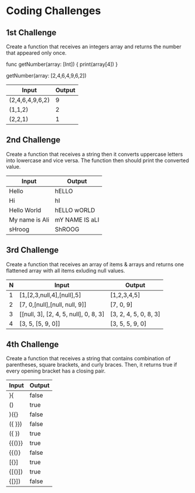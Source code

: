 # Coding Challenges

## 1st Challenge
Create a function that receives an integers array and returns the number that appeared only once.


func getNumber(array: [Int]) {
    print(array[4])
}


getNumber(array: [2,4,6,4,9,6,2])

| Input           | Output   |
| --------------- | -------- |
| (2,4,6,4,9,6,2) | 9        |
| (1,1,2)         | 2        |
| (2,2,1)         | 1        |


## 2nd Challenge
Create a function that receives a string then it converts uppercase letters into lowercase and vice versa. The function then should print the converted value.

| Input          | Output         |
| -------------- | -------------- |
| Hello          | hELLO          |
| Hi             | hI             |
| Hello World    | hELLO wORLD    |
| My name is Ali | mY NAME IS aLI |
| sHroog         | ShROOG         |


## 3rd Challenge
Create a function that receives an array of items & arrays and returns one flattened array with all items exluding null values.

| N | Input                                 | Output                |
| - | ------------------------------------- | --------------------- |
| 1 | [1,[2,3,null,4],[null],5]             | [1,2,3,4,5]           |
| 2 | [7, 0,[null],[null, null, 9]]         | [7, 0, 9]             |
| 3 | [[null, 3], [2, 4, 5, null], 0, 8, 3] | [3, 2, 4, 5, 0, 8, 3] |
| 4 | [3, 5, [5, 9, 0]]                     | [3, 5, 5, 9, 0]       |


## 4th Challenge
Create a function that receives a string that contains combination of parentheses, square brackets, and curly braces. Then, it returns true if every opening bracket has a closing pair.

| Input    | Output |
| -------- | -------- |
| }{       | false    |
| ()       | true     |
| )({}     | false    |
| ({ }})   | false    |
| ({ })    | true     |
| {{()}}   | true     |
| {{()}    | false    |
| [{}]     | true     |
| {[(}])   | true     |
| {[}])    | false    |



